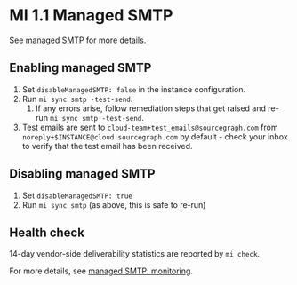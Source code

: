 # MI 1.1 Managed SMTP

See [managed SMTP](../managed-smtp/index.md) for more details.

## Enabling managed SMTP

1. Set `disableManagedSMTP: false` in the instance configuration.
2. Run `mi sync smtp -test-send`.
   1. If any errors arise, follow remediation steps that get raised and re-run `mi sync smtp -test-send`.
3. Test emails are sent to `cloud-team+test_emails@sourcegraph.com` from `noreply+$INSTANCE@cloud.sourcegraph.com` by default - check your inbox to verify that the test email has been received.

## Disabling managed SMTP

1. Set `disableManagedSMTP: true`
2. Run `mi sync smtp` (as above, this is safe to re-run)

## Health check

14-day vendor-side deliverability statistics are reported by `mi check`.

For more details, see [managed SMTP: monitoring](../managed-smtp/index.md#monitoring).
